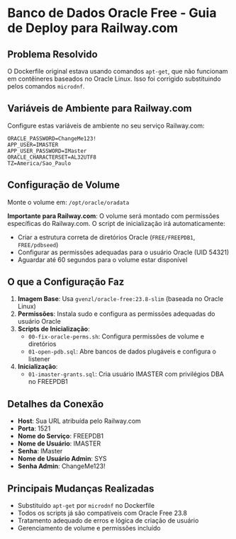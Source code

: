 # Banco de Dados Oracle Free - Guia de Deploy para Railway.com

## Problema Resolvido
O Dockerfile original estava usando comandos `apt-get`, que não funcionam em contêineres baseados no Oracle Linux. Isso foi corrigido substituindo pelos comandos `microdnf`.

## Variáveis de Ambiente para Railway.com
Configure estas variáveis de ambiente no seu serviço Railway.com:

```
ORACLE_PASSWORD=ChangeMe123!
APP_USER=IMASTER
APP_USER_PASSWORD=IMaster
ORACLE_CHARACTERSET=AL32UTF8
TZ=America/Sao_Paulo
```

## Configuração de Volume
Monte o volume em: `/opt/oracle/oradata`

**Importante para Railway.com**: O volume será montado com permissões específicas do Railway.com. O script de inicialização irá automaticamente:
- Criar a estrutura correta de diretórios Oracle (`FREE/FREEPDB1`, `FREE/pdbseed`)
- Configurar as permissões adequadas para o usuário Oracle (UID 54321)
- Aguardar até 60 segundos para o volume estar disponível

## O que a Configuração Faz

1. **Imagem Base**: Usa `gvenzl/oracle-free:23.8-slim` (baseada no Oracle Linux)
2. **Permissões**: Instala sudo e configura as permissões adequadas do usuário Oracle
3. **Scripts de Inicialização**: 
   - `00-fix-oracle-perms.sh`: Configura permissões de volume e diretórios
   - `01-open-pdb.sql`: Abre bancos de dados plugáveis e configura o listener
4. **Inicialização**: 
   - `01-imaster-grants.sql`: Cria usuário IMASTER com privilégios DBA no FREEPDB1

## Detalhes da Conexão
- **Host**: Sua URL atribuída pelo Railway.com
- **Porta**: 1521
- **Nome do Serviço**: FREEPDB1
- **Nome de Usuário**: IMASTER
- **Senha**: IMaster
- **Nome de Usuário Admin**: SYS
- **Senha Admin**: ChangeMe123!

## Principais Mudanças Realizadas
- Substituído `apt-get` por `microdnf` no Dockerfile
- Todos os scripts já são compatíveis com Oracle Free 23.8
- Tratamento adequado de erros e lógica de criação de usuário
- Gerenciamento de volume e permissões incluído
